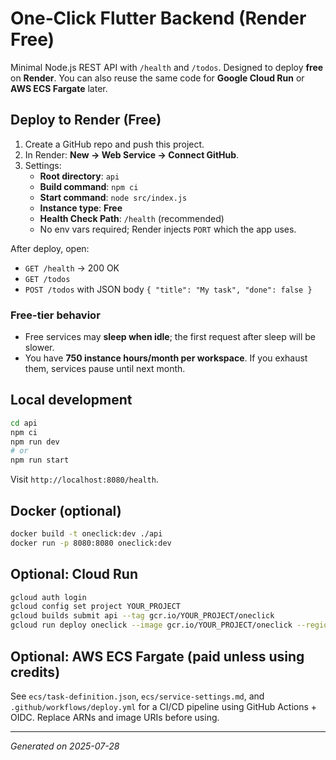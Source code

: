 # One‑Click Flutter Backend (Render Free)

Minimal Node.js REST API with `/health` and `/todos`. Designed to deploy **free** on **Render**.
You can also reuse the same code for **Google Cloud Run** or **AWS ECS Fargate** later.

## Deploy to Render (Free)

1. Create a GitHub repo and push this project.
2. In Render: **New → Web Service → Connect GitHub**.
3. Settings:
   - **Root directory**: `api`
   - **Build command**: `npm ci`
   - **Start command**: `node src/index.js`
   - **Instance type**: **Free**
   - **Health Check Path**: `/health` (recommended)
   - No env vars required; Render injects `PORT` which the app uses.

After deploy, open:

- `GET /health` → 200 OK
- `GET /todos`
- `POST /todos` with JSON body `{ "title": "My task", "done": false }`

### Free-tier behavior
- Free services may **sleep when idle**; the first request after sleep will be slower.
- You have **750 instance hours/month per workspace**. If you exhaust them, services pause until next month.

## Local development

```bash
cd api
npm ci
npm run dev
# or
npm run start
```

Visit `http://localhost:8080/health`.

## Docker (optional)

```bash
docker build -t oneclick:dev ./api
docker run -p 8080:8080 oneclick:dev
```

## Optional: Cloud Run

```bash
gcloud auth login
gcloud config set project YOUR_PROJECT
gcloud builds submit api --tag gcr.io/YOUR_PROJECT/oneclick
gcloud run deploy oneclick --image gcr.io/YOUR_PROJECT/oneclick --region asia-south1 --allow-unauthenticated --port 8080
```

## Optional: AWS ECS Fargate (paid unless using credits)

See `ecs/task-definition.json`, `ecs/service-settings.md`, and `.github/workflows/deploy.yml` for a CI/CD pipeline using GitHub Actions + OIDC.
Replace ARNs and image URIs before using.

---
_Generated on 2025-07-28_
